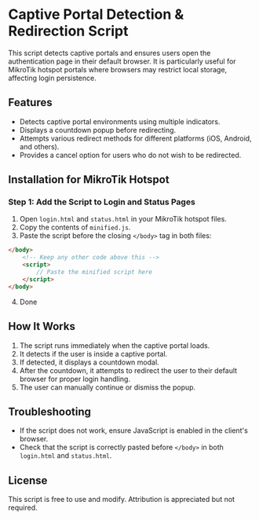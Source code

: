 # Captive Portal Detection & Redirection Script

This script detects captive portals and ensures users open the authentication page in their default browser. It is particularly useful for MikroTik hotspot portals where browsers may restrict local storage, affecting login persistence.

## Features
- Detects captive portal environments using multiple indicators.
- Displays a countdown popup before redirecting.
- Attempts various redirect methods for different platforms (iOS, Android, and others).
- Provides a cancel option for users who do not wish to be redirected.

## Installation for MikroTik Hotspot

### Step 1: Add the Script to Login and Status Pages
1. Open `login.html` and `status.html` in your MikroTik hotspot files.
2. Copy the contents of `minified.js`.
3. Paste the script before the closing `</body>` tag in both files:

```html
</body>
    <!-- Keep any other code above this -->
    <script>
        // Paste the minified script here
    </script>
</body>
```
4. Done

## How It Works
1. The script runs immediately when the captive portal loads.
2. It detects if the user is inside a captive portal.
3. If detected, it displays a countdown modal.
4. After the countdown, it attempts to redirect the user to their default browser for proper login handling.
5. The user can manually continue or dismiss the popup.

## Troubleshooting
- If the script does not work, ensure JavaScript is enabled in the client's browser.
- Check that the script is correctly pasted before `</body>` in both `login.html` and `status.html`.

## License
This script is free to use and modify. Attribution is appreciated but not required.

